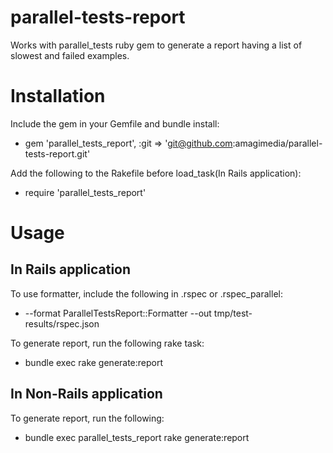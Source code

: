 # parallel-tests-report
Works with parallel_tests ruby gem to generate a report having a list of slowest and failed examples.

# Installation
Include the gem in your Gemfile and bundle install:
 - gem 'parallel_tests_report', :git => 'git@github.com:amagimedia/parallel-tests-report.git'

Add the following to the Rakefile before load_task(In Rails application):
 - require 'parallel_tests_report'

# Usage
## In Rails application
To use formatter, include the following in .rspec or .rspec_parallel:
 - --format ParallelTestsReport::Formatter --out tmp/test-results/rspec.json

To generate report, run the following rake task:
 - bundle exec rake generate:report

## In Non-Rails application
To generate report, run the following:
 - bundle exec parallel_tests_report rake generate:report
